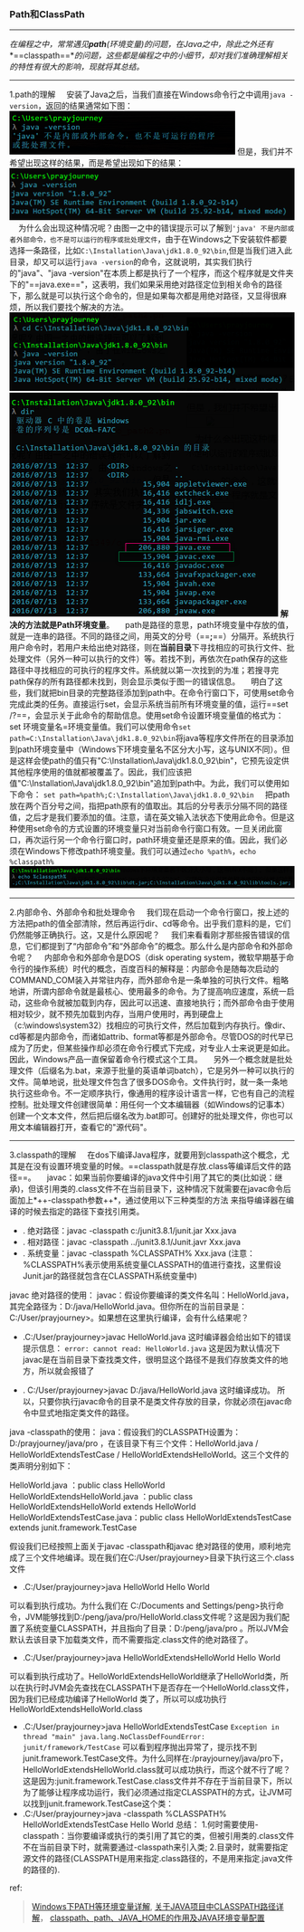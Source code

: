 ### Path和ClassPath
- - -
*在编程之中，常常遇见**path**(环境变量)的问题，在Java之中，除此之外还有**==classpath==**的问题，这些都是编程之中的小细节，却对我们准确理解相关的特性有很大的影响，现就将其总结。*

- - -
1.path的理解
&nbsp;&nbsp;&nbsp;&nbsp;安装了Java之后，当我们直接在Windows命令行之中调用`java -version`，返回的结果通常如下图：
![不是命令](../../../images/o_path1.png)
但是，我们并不希望出现这样的结果，而是希望出现如下的结果：
![java -version](../../../images/o_path2.png)
&nbsp;&nbsp;&nbsp;&nbsp;为什么会出现这种情况呢？由图一之中的错误提示可以了解到`'java' 不是内部或者外部命令，也不是可以运行的程序或批处理文件`，由于在Windows之下安装软件都要选择一条路径，比如`C:\Installation\Java\jdk1.8.0_92\bin`,但是当我们进入此目录，却又可以运行`java -version`的命令，这就说明，其实我们执行的"java"、"java -version"在本质上都是执行了一个程序，而这个程序就是文件夹下的"==java.exe=="，这表明，我们如果采用绝对路径定位到相关命令的路径下，那么就是可以执行这个命令的，但是如果每次都是用绝对路径，又显得很麻烦，所以我们要找个解决的方法。
![java -version](../../../images/o_path3.png)
![命令](../../../images/o_path5.png)
**解决的方法就是Path环境变量**。
&nbsp;&nbsp;&nbsp;&nbsp;path是路径的意思，path环境变量中存放的值，就是一连串的路径。不同的路径之间，用英文的分号（==**;**==）分隔开。系统执行用户命令时，若用户未给出绝对路径，则在**当前目录**下寻找相应的可执行文件、批处理文件（另外一种可以执行的文件）等。若找不到，再依次在path保存的这些路径中寻找相应的可执行的程序文件。系统就以第一次找到的为准；若搜寻完path保存的所有路径都未找到，则会显示类似于图一的错误信息。
&nbsp;&nbsp;&nbsp;&nbsp;明白了这些，我们就把bin目录的完整路径添加到path中。在命令行窗口下，可使用set命令完成此类的任务。直接运行set，会显示系统当前所有环境变量的值，运行==set /?==，会显示关于此命令的帮助信息。使用set命令设置环境变量值的格式为：set 环境变量名=环境变量值。我们可以使用命令`set path=C:\Installation\Java\jdk1.8.0_92\bin`将java等程序文件所在的目录添加到path环境变量中（Windows下环境变量名不区分大小写，这与UNIX不同）。但是这样会使path的值只有"C:\Installation\Java\jdk1.8.0_92\bin"，它预先设定供其他程序使用的值就都被覆盖了。因此，我们应该把值"C:\Installation\Java\jdk1.8.0_92\bin"追加到path中。为此，我们可以使用如下命令：
`set path=%path%;C:\Installation\Java\jdk1.8.0_92\bin`
&nbsp;&nbsp;&nbsp;&nbsp;把path放在两个百分号之间，指把path原有的值取出。其后的分号表示分隔不同的路径值，之后才是我们要添加的值。注意，请在英文输入法状态下使用此命令。但是这种使用set命令的方式设置的环境变量只对当前命令行窗口有效。一旦关闭此窗口，再次运行另一个命令行窗口时，path环境变量还是原来的值。因此，我们必须在Windows下修改path环境变量。我们可以通过`echo %path%`，`echo %classpath%`
![echo命令](../../../images/o_path7.png)

- - -
2.内部命令、外部命令和批处理命令
&nbsp;&nbsp;&nbsp;&nbsp;我们现在启动一个命令行窗口，按上述的方法把path的值全部清除，然后再运行dir、cd等命令。出乎我们意料的是，它们仍然能够正确执行。这，又是什么原因呢？
&nbsp;&nbsp;&nbsp;&nbsp;我们来看看刚才那些报告错误的信息，它们都提到了“内部命令”和“外部命令”的概念。那么什么是内部命令和外部命令呢？
&nbsp;&nbsp;&nbsp;&nbsp;内部命令和外部命令是DOS（disk operating system，微软早期基于命令行的操作系统）时代的概念，百度百科的解释是：内部命令是随每次启动的COMMAND_COM装入并常驻内存，而外部命令是一条单独的可执行文件。粗略地讲，所谓内部命令就是最核心、使用最多的命令。为了提高响应速度，系统一启动，这些命令就被加载到内存，因此可以迅速、直接地执行；而外部命令由于使用相对较少，就不预先加载到内存，当用户使用时，再到硬盘上（c:\windows\system32）找相应的可执行文件，然后加载到内存执行。像dir、cd等都是内部命令，而诸如attrib、format等都是外部命令。尽管DOS的时代早已成为了历史，但某些操作却必须在命令行模式下完成，对专业人士来说更是如此。因此，Windows产品一直保留着命令行模式这个工具。
&nbsp;&nbsp;&nbsp;&nbsp;另外一个概念就是批处理文件（后缀名为.bat，来源于批量的英语单词batch），它是另外一种可以执行的文件。简单地说，批处理文件包含了很多DOS命令。文件执行时，就一条一条地执行这些命令。不一定顺序执行，像通用的程序设计语言一样，它也有自己的流程控制。批处理文件创建很简单：用任何一个文本编辑器（如Windows的记事本）创建一个文本文件，然后把后缀名改为.bat即可。创建好的批处理文件，你也可以用文本编辑器打开，查看它的"源代码"。

- - -
3.classpath的理解
&nbsp;&nbsp;&nbsp;&nbsp;在dos下编译Java程序，就要用到classpath这个概念，尤其是在没有设置环境变量的时候。==classpath就是存放.class等编译后文件的路径==。
&nbsp;&nbsp;&nbsp;&nbsp;javac：如果当前你要编译的java文件中引用了其它的类(比如说：继承)，但该引用类的.class文件不在当前目录下，这种情况下就需要在javac命令后面加上*++-classpath参数++*，通过使用以下三种类型的方法 来指导编译器在编译的时候去指定的路径下查找引用类。

- . 绝对路径：javac -classpath c:/junit3.8.1/junit.jar   Xxx.java
- . 相对路径：javac -classpath ../junit3.8.1/Junit.javr  Xxx.java
- . 系统变量：javac -classpath %CLASSPATH% Xxx.java (注意：%CLASSPATH%表示使用系统变量CLASSPATH的值进行查找，这里假设Junit.jar的路径就包含在CLASSPATH系统变量中)

javac 绝对路径的使用：
javac：假设你要编译的类文件名叫：HelloWorld.java，其完全路径为：D:/java/HelloWorld.java。但你所在的当前目录是：C:/User/prayjourney>。如果想在这里执行编译，会有什么结果呢？

- .C:/User/prayjourney>javac HelloWorld.java 这时编译器会给出如下的错误提示信息：
`error: cannot read: HelloWorld.java`
这是因为默认情况下javac是在当前目录下查找类文件，很明显这个路径不是我们存放类文件的地方，所以就会报错了

- . C:/User/prayjourney>javac D:/java/HelloWorld.java
这时编译成功。
所以，只要你执行javac命令的目录不是类文件存放的目录，你就必须在javac命令中显式地指定类文件的路径。

java -classpath的使用：
java：假设我们的CLASSPATH设置为：D:/prayjourney/java/pro ，在该目录下有三个文件：HelloWorld.java / HelloWorldExtendsTestCase / HelloWorldExtendsHelloWorld。这三个文件的类声明分别如下：

HelloWorld.java ：public class HelloWorld
HelloWorldExtendsHelloWorld.java ：public class HelloWorldExtendsHelloWorld extends HelloWorld
HelloWorldExtendsTestCase.java：public class HelloWorldExtendsTestCase extends junit.framework.TestCase

   假设我们已经按照上面关于javac -classpath和javac 绝对路径的使用，顺利地完成了三个文件地编译。现在我们在C:/User/prayjourney>目录下执行这三个.class文件

- .C:/User/prayjourney>java  HelloWorld
   Hello World

可以看到执行成功。为什么我们在 C:/Documents and Settings/peng>执行命令，JVM能够找到D:/peng/java/pro/HelloWorld.class文件呢？这是因为我们配置了系统变量CLASSPATH，并且指向了目录：D:/peng/java/pro 。所以JVM会默认去该目录下加载类文件，而不需要指定.class文件的绝对路径了。

- .C:/User/prayjourney>java HelloWorldExtendsHelloWorld
   Hello World

可以看到执行成功了。HelloWorldExtendsHelloWorld继承了HelloWorld类，所以在执行时JVM会先查找在CLASSPATH下是否存在一个HelloWorld.class文件，因为我们已经成功编译了HelloWorld 类了，所以可以成功执行HelloWorldExtendsHelloWorld.class

- .C:/User/prayjourney>java HelloWorldExtendsTestCase
   `Exception in thread "main" java.lang.NoClassDefFoundError: junit/framework/TestCase`
可以看到程序抛出异常了，提示找不到junit.framework.TestCase文件。为什么同样在:/prayjourney/java/pro下，HelloWorldExtendsHelloWorld.class就可以成功执行，而这个就不行了呢？这是因为:junit.framework.TestCase.class文件并不存在于当前目录下，所以为了能够让程序成功运行，我们必须通过指定CLASSPATH的方式，让JVM可以找到junit.framework.TestCase这个类：
- .C:/User/prayjourney>java -classpath %CLASSPATH% HelloWorldExtendsTestCase
   Hello World
总结：
1.何时需要使用-classpath：当你要编译或执行的类引用了其它的类，但被引用类的.class文件不在当前目录下时，就需要通过-classpath来引入类;
2.目录时，就需要指定源文件的路径(CLASSPATH是用来指定.class路径的，不是用来指定.java文件的路径的).

ref:
>[Windows下PATH等环境变量详解](http://www.cnblogs.com/sunada2005/articles/2725277.html),
[关于JAVA项目中CLASSPATH路径详解](http://blog.csdn.net/cheney521/article/details/8672066)，
[classpath、path、JAVA_HOME的作用及JAVA环境变量配置](http://www.cnblogs.com/xwdreamer/archive/2010/09/08/2297098.html)